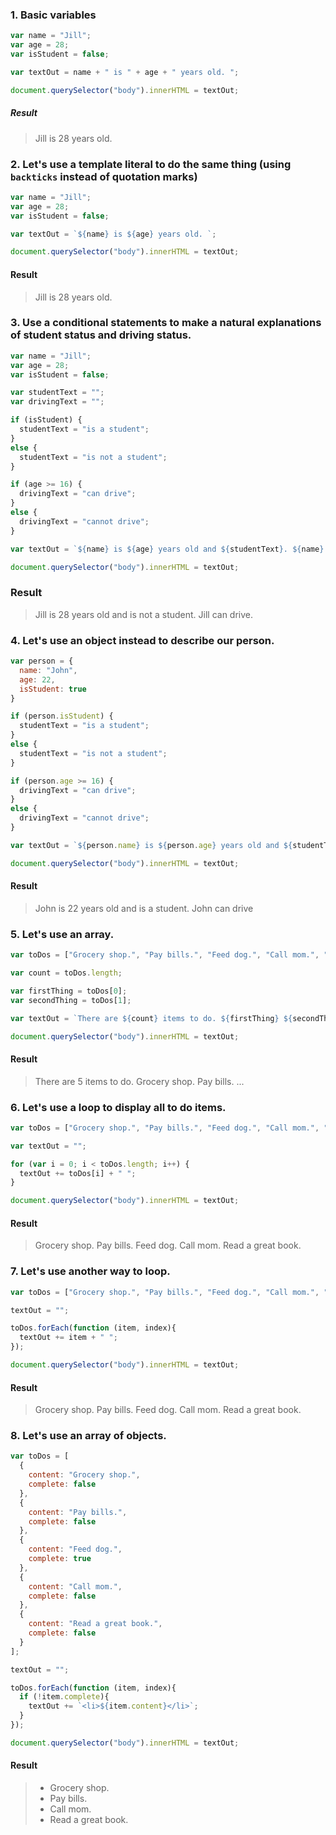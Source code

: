 
### 1. Basic variables

```js
var name = "Jill";
var age = 28;
var isStudent = false;

var textOut = name + " is " + age + " years old. ";

document.querySelector("body").innerHTML = textOut;
```
##### Result
> Jill is 28 years old.


### 2. Let's use a template literal to do the same thing (using `backticks` instead of quotation marks)

```js
var name = "Jill";
var age = 28;
var isStudent = false;

var textOut = `${name} is ${age} years old. `;

document.querySelector("body").innerHTML = textOut;
```
#### Result
> Jill is 28 years old.

### 3. Use a conditional statements to make a natural explanations of student status and driving status.

```js
var name = "Jill";
var age = 28;
var isStudent = false;

var studentText = "";
var drivingText = "";

if (isStudent) {
  studentText = "is a student";
}
else {
  studentText = "is not a student";
}

if (age >= 16) {
  drivingText = "can drive";
}
else {
  drivingText = "cannot drive";
}

var textOut = `${name} is ${age} years old and ${studentText}. ${name} ${drivingText}.`;

document.querySelector("body").innerHTML = textOut;
```

### Result
> Jill is 28 years old and is not a student. Jill can drive.

### 4. Let's use an object instead to describe our person.

```js
var person = {
  name: "John",
  age: 22,
  isStudent: true
}

if (person.isStudent) {
  studentText = "is a student";
}
else {
  studentText = "is not a student";
}

if (person.age >= 16) {
  drivingText = "can drive";
}
else {
  drivingText = "cannot drive";
}

var textOut = `${person.name} is ${person.age} years old and ${studentText}. ${person.name} ${drivingText}`;

document.querySelector("body").innerHTML = textOut;
```
#### Result
> John is 22 years old and is a student. John can drive

### 5. Let's use an array.

```js
var toDos = ["Grocery shop.", "Pay bills.", "Feed dog.", "Call mom.", "Read a great book."];

var count = toDos.length;

var firstThing = toDos[0];
var secondThing = toDos[1];

var textOut = `There are ${count} items to do. ${firstThing} ${secondThing} ...`;

document.querySelector("body").innerHTML = textOut;
```

#### Result
> There are 5 items to do. Grocery shop. Pay bills. ...

### 6. Let's use a loop to display all to do items.

```js
var toDos = ["Grocery shop.", "Pay bills.", "Feed dog.", "Call mom.", "Read a great book."];

var textOut = "";

for (var i = 0; i < toDos.length; i++) {
  textOut += toDos[i] + " ";
}

document.querySelector("body").innerHTML = textOut;
```

#### Result
> Grocery shop. Pay bills. Feed dog. Call mom. Read a great book.

### 7. Let's use another way to loop.

```js
var toDos = ["Grocery shop.", "Pay bills.", "Feed dog.", "Call mom.", "Read a great book."];

textOut = "";

toDos.forEach(function (item, index){
  textOut += item + " ";
});

document.querySelector("body").innerHTML = textOut;
```

#### Result
> Grocery shop. Pay bills. Feed dog. Call mom. Read a great book.

### 8. Let's use an array of objects.

```js
var toDos = [
  {
    content: "Grocery shop.",
    complete: false
  },
  {
    content: "Pay bills.",
    complete: false
  },
  {
    content: "Feed dog.",
    complete: true
  },
  {
    content: "Call mom.",
    complete: false
  },
  {
    content: "Read a great book.",
    complete: false
  }
];

textOut = "";

toDos.forEach(function (item, index){
  if (!item.complete){
    textOut += `<li>${item.content}</li>`;
  }
});

document.querySelector("body").innerHTML = textOut;
```

#### Result
> - Grocery shop.
> - Pay bills.
> - Call mom.
> - Read a great book.
